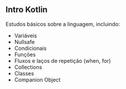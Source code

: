## Intro Kotlin

Estudos básicos sobre a linguagem, incluindo: 
- Variáveis
- Nullsafe
- Condicionais
- Funções
- Fluxos e laços de repetição (when, for)
- Collections
- Classes
- Companion Object
